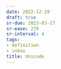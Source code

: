 ```yaml
---
date: 2022-12-29
draft: true
sr-due: 2023-03-17
sr-ease: 270
sr-interval: 4
tags:
- definition
- inbox
title: Unicode
---
```


